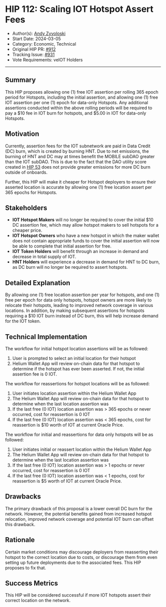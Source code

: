 # HIP 112: Scaling IOT Hotspot Assert Fees

- Author(s): [Andy Zyvoloski](https://github.com/heatedlime)
- Start Date: 2024-03-05
- Category: Economic, Technical
- Original HIP PR: [#912](https://github.com/helium/HIP/pull/912)
- Tracking Issue: [#931](https://github.com/helium/HIP/issues/931)
- Vote Requirements: veIOT Holders

---

## Summary

This HIP proposes allowing one (1) free IOT assertion per rolling 365 epoch period for Hotspots, including the initial assertion, and allowing one (1) free IOT assertion per one (1) epoch for data-only Hotspots. Any additional assertions conducted within the above rolling periods will be required to pay a $10 fee in IOT burn for hotspots, and $5.00 in IOT for data-only Hotspots. 

## Motivation

Currently, assertion fees for the IOT subnetwork are paid in Data Credit (DC) burn, which is created by burning HNT. Due to net emissions, the burning of HNT and DC may at times benefit the MOBILE subDAO greater than the IOT subDAO. This is due to the fact that the DAO utility score created in  [HIP 53](https://github.com/helium/HIP/blob/main/0051-helium-dao.md) does not provide greater emissions for more DC burn outside of onboards. 

Further, this HIP will make it cheaper for Hotspot deployers to ensure their asserted location is accurate by allowing one (1) free location assert per 365 epochs for Hotspots. 


## Stakeholders

- **IOT Hotspot Makers** will no longer be required to cover the initial $10 DC assertion fee, which may allow hotspot makers to sell hotspots for a cheaper price.
- **IOT Hotspot Owners** who have a new hotspot in which the maker wallet does not contain appropriate funds to cover the initial assertion will now be able to complete that initial assertion for free.
- **IOT Token Holders** will benefit through an increase in demand and decrease in total supply of IOT.
- **HNT Holders** will experience a decrease in demand for HNT to DC burn, as DC burn will no longer be required to assert hotspots.

## Detailed Explanation
By allowing one (1) free location assertion per year for hotspots, and one (1) free per epoch for data only hotspots, hotspot owners are more likely to relocate their hotspots, leading to improved network coverage in various locations. In addition, by making subsequent assertions for hotspots requiring a $10 IOT burn instead of DC burn, this will help increase demand for the IOT token.


## Technical Implementation

The workflow for initial hotspot location assertions will be as followed:

1. User is prompted to select an initial location for their hotspot
2. Helium Wallet App will review on-chain data for that hotspot to determine if the hotspot has ever been asserted. If not, the initial assertion fee is 0 IOT.

The workflow for reassertions for hotspot locations will be as followed:

1. User initiates location assertion within the Helium Wallet App
2. The Helium Wallet App will review on-chain data for that hotspot to determine when the last location assertion was
3. If the last free (0 IOT)  location assertion was > 365 epochs or never occurred, cost for reassertion is 0 IOT
4. If the last free (0 IOT) location assertion was < 365 epochs, cost for reassertion is $10 worth of IOT at current Oracle Price.

The workflow for initial and reassertions for data only hotspots will be as followed:

1. User initiates initial or reassert location within the Helium Wallet App
2. The Helium Wallet App will review on-chain data for that hotspot to determine when the last location assertion was
3. If the last free (0 IOT)  location assertion was > 1 epochs or never occurred, cost for reassertion is 0 IOT
4. If the last free (0 IOT) location assertion was < 1 epochs, cost for reassertion is $5 worth of IOT at current Oracle Price.


## Drawbacks

The primary drawback of this proposal is a lower overall DC burn for the network. However, the potential benefits gained from increased hotspot relocation, improved network coverage and potential IOT burn can offset this drawback.

## Rationale

Certain market conditions may discourage deployers from reasserting their hotspot to the correct location due to costs, or discourage them from even setting up future deployments due to the associated fees. This  HIP proposes to fix that.


## Success Metrics
This HIP will be considered successful if more IOT hotspots assert their correct location on the network.

